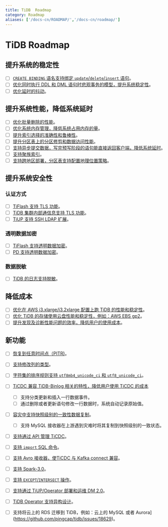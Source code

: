 ```yaml
---
title: TiDB  Roadmap
category: Roadmap
aliases: ['/docs-cn/ROADMAP/','/docs-cn/roadmap/']
---
```


<!-- markdownlint-disable MD001 -->

# TiDB Roadmap

## 提升系统的稳定性

- [ ] [`CREATE BINDING` 语名支持绑定 `update`/`delete`/`insert` 语句](https://github.com/pingcap/tidb/issues/15827)。
- [ ] [优化同时执行 DDL 和 DML 语句时悲观事务的模型，提升系统稳定性](https://github.com/pingcap/tidb/issues/18098)。
- [ ] [优化延时的抖动](https://github.com/pingcap/tidb/issues/18005)。

## 提升系统性能，降低系统延时

- [ ] [优化批量删除的性能](https://github.com/pingcap/tidb/issues/18028)。
- [ ] [优化系统内存管理，降低系统占用内存的量](https://github.com/pingcap/tidb/issues/17479)。
- [ ] [提升索引选择的准确性和鲁棒性](https://github.com/pingcap/tidb/issues/18065)。
- [ ] [提升分区表上的分区修剪和数据访问性能](https://github.com/pingcap/tidb/issues/18016)。
- [ ] [支持异步提交数据，写完预写阶段的语句能直接返回客户端，降低系统延时](https://github.com/tikv/tikv/issues/8316)。
- [ ] [支持聚族索引](https://github.com/pingcap/tidb/issues/4841)。
- [ ] [支持跨地区部署，分区表支持配置地理位置策略](https://github.com/pingcap/tidb/issues/18273)。

## 提升系统安全性

### 认证方式

- [ ] [TiFlash 支持 TLS 功能](https://github.com/pingcap/tidb/issues/18080)。
- [ ] [TiDB 集群内部通信息支持 TLS 功能](https://github.com/pingcap/tiup/issues/529)。
- [ ] [TiUP 支持 SSH LDAP 扩展](https://github.com/pingcap/tiup/issues/528)。

### 透明数据加密

- [ ] [TiFlash 支持透明数据加密](https://github.com/pingcap/tidb/issues/18082)。
- [ ] [PD 支持透明数据加密](https://github.com/pingcap/tidb/issues/18262)。

### 数据脱敏

- [ ] [TiDB 的日志支持脱敏](https://github.com/pingcap/tidb/issues/18034)。

## 降低成本

- [ ] [优化在 AWS i3.xlarge/i3.2xlarge 配置上跑 TiDB 的性能和稳定性](https://github.com/pingcap/tidb/issues/18025)。
- [ ] [优化 TiDB 的存储使用云盘性能和稳定性，例如：AWS EBS gp2](https://github.com/pingcap/tidb/issues/18024)。
- [ ] [提升发现及诊断性能问题的效率，降低用户的使用成本](https://github.com/pingcap/tidb/issues/18867)。

## 新功能

- [ ] [恢复到任意时间点（PITR)](https://github.com/pingcap/br/issues/325)。
- [ ] [支持修改列的类型](https://github.com/pingcap/tidb/issues/17526)。
- [ ] [字符集的排序规则支持 `utf8mb4_unicode_ci` 和 `utf8_unicode_ci`](https://github.com/pingcap/tidb/issues/17596)。
- [ ] [TiCDC 兼容 TiDB-Binlog 相关的特性，降低用户使用 TiCDC 的成本](https://github.com/pingcap/ticdc/issues/690)
    - [ ] 支持分类更新和插入一行数据事件。
    - [ ] 通过删除或者更新语句修改一行数据时，系统自动记录原始值。
- [ ] [容灾中支持快照级别的一致性数据复制](https://github.com/pingcap/ticdc/issues/691)。
    - [ ] 支持 MySQL 接收器在上游遇到灾难时将其复制到快照级别的一致状态。
- [ ] [支持通过 API 管理 TiCDC](https://github.com/pingcap/ticdc/issues/736)。
- [ ] [支持 `import` SQL 命令](https://github.com/pingcap/tidb/issues/18089)。
- [ ] [支持 Avro 接收器，使TiCDC 与 Kafka connect 兼容](https://github.com/pingcap/ticdc/issues/660)。
- [ ] [支持 Spark-3.0](https://github.com/pingcap/tispark/issues/1173)。
- [ ] [支持 `EXCEPT`/`INTERSECT`  操作](https://github.com/pingcap/tidb/issues/18031)。
- [ ] [支持通过 TiUP/Operator 部署和运维 DM 2.0](https://github.com/pingcap/tidb-operator/issues/2868)。
- [ ] [TiDB Operator 支持异构设计](https://github.com/pingcap/tidb-operator/issues/2240)。
- [ ] 支持将云上的 RDS 迁移到 TiDB，例如：云上的 MySQL 或者 Aurora](https://github.com/pingcap/tidb/issues/18629)。

